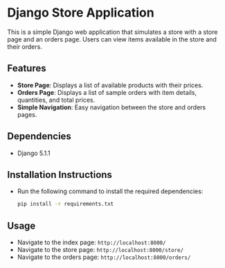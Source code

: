 # Django Store Application

This is a simple Django web application that simulates a store with a store page and an orders page. Users can view items available in the store and their orders.

## Features

- **Store Page**: Displays a list of available products with their prices.
- **Orders Page**: Displays a list of sample orders with item details, quantities, and total prices.
- **Simple Navigation**: Easy navigation between the store and orders pages.

## Dependencies 

- Django 5.1.1

## Installation Instructions

- Run the following command to install the required dependencies:
    ```bash
    pip install -r requirements.txt
    ```      

## Usage     

- Navigate to the index page: `http://localhost:8000/`
- Navigate to the store page: `http://localhost:8000/store/`
- Navigate to the orders page: `http://localhost:8000/orders/`

